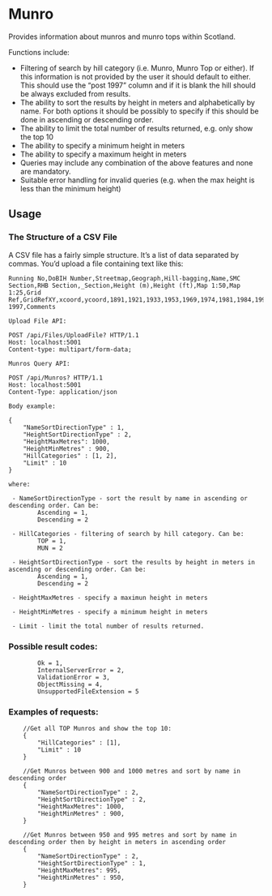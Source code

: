 # Munro

Provides information about munros and munro tops within Scotland.

Functions include:

- Filtering of search by hill category (i.e. Munro, Munro Top or either). If this information is
not provided by the user it should default to either. This should use the “post 1997”
column and if it is blank the hill should be always excluded from results.
- The ability to sort the results by height in meters and alphabetically by name. For both
options it should be possibly to specify if this should be done in ascending or descending
order.
- The ability to limit the total number of results returned, e.g. only show the top 10
- The ability to specify a minimum height in meters
- The ability to specify a maximum height in meters
- Queries may include any combination of the above features and none are mandatory.
- Suitable error handling for invalid queries (e.g. when the max height is less than the
minimum height)

## Usage

### The Structure of a CSV File
A CSV file has a fairly simple structure. It’s a list of data separated by commas.
You’d upload a file containing text like this:

```
Running No,DoBIH Number,Streetmap,Geograph,Hill-bagging,Name,SMC Section,RHB Section,_Section,Height (m),Height (ft),Map 1:50,Map 1:25,Grid Ref,GridRefXY,xcoord,ycoord,1891,1921,1933,1953,1969,1974,1981,1984,1990,1997,Post 1997,Comments
```

```
Upload File API:

POST /api/Files/UploadFile? HTTP/1.1
Host: localhost:5001
Content-type: multipart/form-data; 

Munros Query API:

POST /api/Munros? HTTP/1.1
Host: localhost:5001
Content-Type: application/json

Body example:

{
	"NameSortDirectionType" : 1,
	"HeightSortDirectionType" : 2,
	"HeightMaxMetres": 1000,
	"HeightMinMetres" : 900,
	"HillCategories" : [1, 2],
	"Limit" : 10
}

where:

 - NameSortDirectionType - sort the result by name in ascending or descending order. Can be:
        Ascending = 1,
        Descending = 2
        
 - HillCategories - filtering of search by hill category. Can be:
        TOP = 1,
        MUN = 2
        
 - HeightSortDirectionType - sort the results by height in meters in ascending or descending order. Can be:
        Ascending = 1,
        Descending = 2
        
 - HeightMaxMetres - specify a maximun height in meters
 
 - HeightMinMetres - specify a minimum height in meters
 
 - Limit - limit the total number of results returned.
```

### Possible result codes:

```
        Ok = 1,
        InternalServerError = 2,
        ValidationError = 3,
        ObjectMissing = 4,
        UnsupportedFileExtension = 5
```

### Examples of requests:

```
	//Get all TOP Munros and show the top 10:
	{
		"HillCategories" : [1],
		"Limit" : 10
	}
	
	//Get Munros between 900 and 1000 metres and sort by name in descending order
	{
		"NameSortDirectionType" : 2,
		"HeightSortDirectionType" : 2,
		"HeightMaxMetres": 1000,
		"HeightMinMetres" : 900,
	}
	
	//Get Munros between 950 and 995 metres and sort by name in descending order then by height in meters in ascending order
	{
		"NameSortDirectionType" : 2,
		"HeightSortDirectionType" : 1,
		"HeightMaxMetres": 995,
		"HeightMinMetres" : 950,
	}
```
